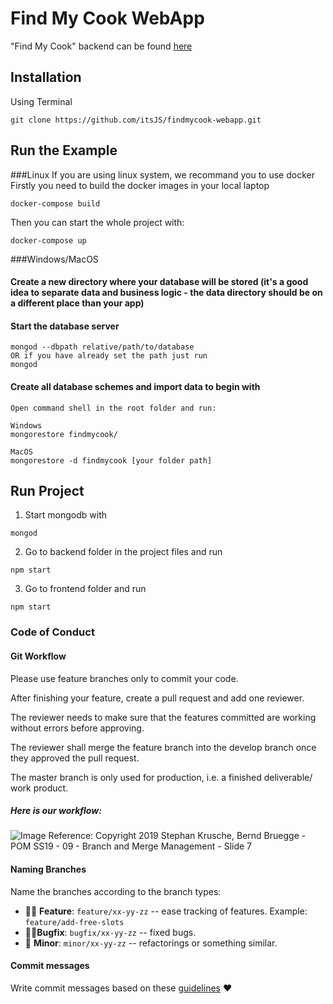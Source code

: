 # Find My Cook WebApp

"Find My Cook" backend can be found [here](https://github.com/itsJS/findmycook-backend)

## Installation
Using Terminal

`git clone https://github.com/itsJS/findmycook-webapp.git`

## Run the Example

###Linux
If you are using linux system, we recommand you to use docker
Firstly you need to build the docker images in your local laptop

`docker-compose build`

Then you can start the whole project with:

`docker-compose up`


###Windows/MacOS
#### Create a new directory where your database will be stored (it's a good idea to separate data and business logic - the data directory should be on a different place than your app)
#### Start the database server
```
mongod --dbpath relative/path/to/database
OR if you have already set the path just run
mongod
```
#### Create all database schemes and import data to begin with
```
Open command shell in the root folder and run: 

Windows
mongorestore findmycook/

MacOS
mongorestore -d findmycook [your folder path]
```

## Run Project

1) Start mongodb with
```
mongod
```

2) Go to backend folder in the project files and run
```
npm start
```

3) Go to frontend folder and run
```
npm start
```


### Code of Conduct

#### Git Workflow
Please use feature branches only to commit your code. 

After finishing your feature, create a pull request and add one reviewer.

The reviewer needs to make sure that the features committed are working without errors before approving.

The reviewer shall merge the feature branch into the develop branch once they approved the pull request.

The master branch is only used for production, i.e. a finished deliverable/ work product.

##### Here is our workflow:

![Image](git_workflow.png?raw=true)
Reference: Copyright 2019 Stephan Krusche, Bernd Bruegge - POM SS19 - 09 - Branch and Merge Management - Slide 7

#### Naming Branches
Name the branches according to the branch types:
- 👨‍🎨 **Feature**: `feature/xx-yy-zz` -- ease tracking of features. Example: `feature/add-free-slots`
- 🧙‍♀️**Bugfix**: `bugfix/xx-yy-zz` -- fixed bugs.
- 👶 **Minor**: `minor/xx-yy-zz` -- refactorings or something similar.

#### Commit messages
Write commit messages based on these [guidelines](https://chris.beams.io/posts/git-commit/) ❤
